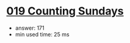 [019 Counting Sundays](http://projecteuler.net/problem=19)
========================

- answer: 171 
- min used time: 25 ms

